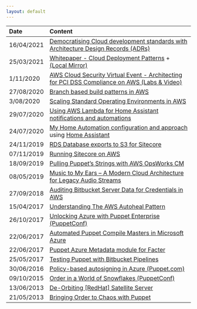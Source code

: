 ```yaml
---
layout: default
---
```



| Date        | Content            | 
|:-------------|:------------------|
| 16/04/2021   | [Democratising Cloud development standards with Architecture Design Records (ADRs)](https://notes.keiran.io/posts/Cloud_ADRs/) | 
| 25/03/2021   | [Whitepaper - Cloud Deployment Patterns](https://www.sourcedgroup.com/resources/cloud-deployment-patterns) + [(Local Mirror)](./posts/Sourced_Cloud_Deployment_Patterns_Whitepaper.pdf)
| 1/11/2020    | [AWS Cloud Security Virtual Event - Architecting for PCI DSS Compliance on AWS (Labs & Video)](https://virtual.awssecurityevents.com/workshops/module4.html) | 
| 27/08/2020   | [Branch based build patterns in AWS](https://notes.keiran.io/posts/Branch_Based_Builds_in_AWS/) | 
| 3/08/2020    | [Scaling Standard Operating Environments in AWS](https://notes.keiran.io/posts/Scaling_SOEs_in_AWS/) |
| 29/07/2020   | [Using AWS Lambda for Home Assistant notifications and automations](https://notes.keiran.io/posts/Lambda_Home_Assistant_Notifications/) |
| 24/07/2020   | [My Home Automation configuration and approach](https://github.com/keirans/hass_config/) using [Home Assistant](https://www.home-assistant.io/) |
| 24/11/2019   | [RDS Database exports to S3 for Sitecore](https://notes.keiran.io/posts/RDS_Exports_to_S3_for_Sitecore/) |
| 07/11/2019   | [Running Sitecore on AWS](https://notes.keiran.io/posts/Running_Sitecore_on_AWS/) |
| 18/09/2019   | [Pulling Puppet’s Strings with AWS OpsWorks CM](https://www.sourcedgroup.com/blog/pulling-puppets-strings-with-aws-opsworks) |
| 08/05/2019   | [Music to My Ears – A Modern Cloud Architecture for Legacy Audio Streams](https://www.sourcedgroup.com/blog/music-to-my-ears-a-modern-cloud-architecture-for-legacy-audio-streams/) |
| 27/09/2018   | [Auditing Bitbucket Server Data for Credentials in AWS](https://www.sourcedgroup.com/blog/auditing-bitbucket-server-data-credentials-in-aws) |
| 15/04/2017   | [Understanding The AWS Autoheal Pattern](https://github.com/keirans/aws_autoheal) |
| 26/10/2017   | [Unlocking Azure with Puppet Enterprise (PuppetConf)](https://www.youtube.com/watch?v=tbWeYvOHvJE) | 
| 22/06/2017   | [Automated Puppet Compile Masters in Microsoft Azure](https://github.com/keirans/azure-puppet-compilemasters) | 
| 22/06/2017   | [Puppet Azure Metadata module for Facter](https://github.com/keirans/azuremetadata)
| 25/05/2017   | [Testing Puppet with Bitbucket Pipelines](https://www.slideshare.net/slideshow/embed_code/key/3Cc9FViIN2HHRm)
| 30/06/2016   | [Policy-based autosigning in Azure (Puppet.com)](https://puppet.com/blog/policy-based-autosigning-azure-cli-and-virtual-machine-tags) |
| 09/10/2015   | [Order in a World of Snowflakes (PuppetConf)](https://www.youtube.com/watch?v=d9T80hDDZNA) |
| 13/06/2013   | [De-Orbiting [RedHat] Satellite Server](http://goo.gl/0CAcy) |
| 21/05/2013   | [Bringing Order to Chaos with Puppet](https://www.slideshare.net/slideshow/embed_code/key/avj6vHPWMGOJH6)
